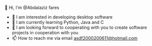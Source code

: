 👋 Hi, I'm @Abdalaziz fares
- 👀 I am interested in developing desktop software
- 🌱 I am currently learning Python, Java and C
- 💞️ I am looking forward to cooperating with you to create software projects in cooperation with you
- 📫 How to reach me via email asdf2000200611@hotmail.com
<!---
Abdalaziz228/Abdalaziz228 is a ✨ special ✨ repository because its `README.md` (this file) appears on your GitHub profile.
You can click the Preview link to take a look at your changes.
--->
